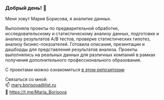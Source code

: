 ### Добрый день! 👋

Меня зовут Мария Борисова, я аналитик данных. 

Выполняла проекты по предварительной обработке, исследовательскому и статистическому анализу данных, подготовке и анализу результатов А/В тестов, проверке статистических гипотез, анализу бизнес-показателей. Готовила описания, презентации и дашборды для представления результатов анализа. Проекты выполнялись на реальных данных для различных компаний в рамках получения дополнительного профессионального образования. 

С проектами можно ознакомиться [в этом репозитории](https://github.com/maryaborisova/portfolio)

Связаться со мной:  
📫 mary.borisova@list.ru  
💬 https://t.me/Maria_Borisova

<!--
**maryaborisova/maryaborisova** is a ✨ _special_ ✨ repository because its `README.md` (this file) appears on your GitHub profile.

Here are some ideas to get you started:

- 🔭 I’m currently working on ...
- 🌱 I’m currently learning ...
- 👯 I’m looking to collaborate on ...
- 🤔 I’m looking for help with ...
- 💬 Ask me about ...
- 📫 How to reach me: ...
- 😄 Pronouns: ...
- ⚡ Fun fact: ...
-->
